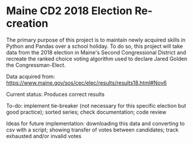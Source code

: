 # Maine CD2 2018 Election Re-creation

The primary purpose of this project is to maintain newly acquired skills in
Python and Pandas over a school holiday. To do so, this project will take data
from the 2018 election in Maine's Second Congressional District and recreate
the ranked choice voting algorithm used to declare Jared Golden the Congressman-Elect.

Data acquired from: https://www.maine.gov/sos/cec/elec/results/results18.html#Nov6

Current status: Produces correct results



To-do: implement tie-breaker (not necessary for this specific election but good practice); sorted series; check documentation; code review



Ideas for future implementation: downloading this data and converting to csv with a script; showing transfer of votes between candidates; track exhausted and/or invalid votes

